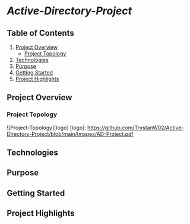 # *Active-Directory-Project*

## Table of Contents

1. [Project Overview](#project-overview)
   - [Project Topology](#project-topology)
3. [Technologies](#technologies)
4. [Purpose](#purpose)
5. [Getting Started](#getting-started)
6. [Project Highlights](#project-highlights)

## Project Overview

### Project Topology
![Project-Topology][logo]
[logo]: https://github.com/TrystanW02/Active-Directory-Project/blob/main/Images/AD-Project.pdf

## Technologies

## Purpose

## Getting Started

## Project Highlights
